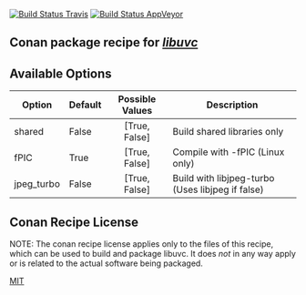[![Build Status Travis](https://travis-ci.com/SalDiAngelus/conan-libuvc.svg?branch=master)](https://travis-ci.com/SalDiAngelus/conan-libuvc)
[![Build Status AppVeyor](https://ci.appveyor.com/api/projects/status/github/SalDiAngelus/conan-libuvc?branch=master&svg=true)](https://ci.appveyor.com/project/SalDiAngelus/conan-libuvc)

## Conan package recipe for [*libuvc*](https://github.com/libuvc/libuvc)

## Available Options
| Option        | Default | Possible Values  | Description |
| ------------- |:----------------- |:------------:| ----- |
| shared      | False |  [True, False] | Build shared libraries only |
| fPIC      | True |  [True, False] | Compile with -fPIC (Linux only) |
| jpeg_turbo   | False |  [True, False] | Build with libjpeg-turbo (Uses libjpeg if false) |

## Conan Recipe License

NOTE: The conan recipe license applies only to the files of this recipe, which can be used to build and package libuvc.
It does *not* in any way apply or is related to the actual software being packaged.

[MIT](LICENSE)